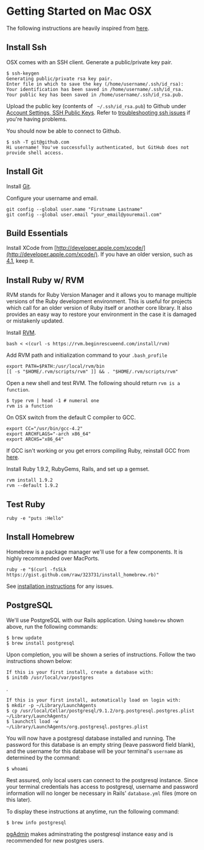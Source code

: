 Getting Started on Mac OSX
==========================

The following instructions are heavily inspired from [here](http://help.github.com/mac-set-up-git/).

Install Ssh
-----------

OSX comes with an SSH client. Generate a public/private key pair.

    $ ssh-keygen
    Generating public/private rsa key pair.
    Enter file in which to save the key (/home/username/.ssh/id_rsa):
    Your identification has been saved in /home/username/.ssh/id_rsa.
    Your public key has been saved in /home/username/.ssh/id_rsa.pub.

Upload the public key (contents of ` ~/.ssh/id_rsa.pub`) to Github under [Account Settings, SSH Public Keys](https://github.com/account). Refer to [troubleshooting ssh issues](http://help.github.com/troubleshooting-ssh/) if you're having problems.

You should now be able to connect to Github.

    $ ssh -T git@github.com
    Hi username! You've successfully authenticated, but GitHub does not provide shell access.

Install Git
-----------

Install [Git](http://git-scm.com/download).

Configure your username and email.

    git config --global user.name "Firstname Lastname"
    git config --global user.email "your_email@youremail.com"

Build Essentials
----------------

Install XCode from [http://developer.apple.com/xcode/](http://developer.apple.com/xcode/). If you have an older version, such as [4.1](https://developer.apple.com/downloads/download.action?path=Developer_Tools/xcode_4.1_for_lion/xcode_4.1_for_lion.dmg), keep it.

Install Ruby w/ RVM
-------------------

RVM stands for Ruby Version Manager and it allows you to manage multiple versions of the Ruby development environment. This is useful for projects which call for an older version of Ruby itself or another core library. It also provides an easy way to restore your environment in the case it is damaged or mistakenly updated.

Install [RVM](http://rvm.beginrescueend.com/).

    bash < <(curl -s https://rvm.beginrescueend.com/install/rvm)

Add RVM path and initialization command to your `.bash_profile`

    export PATH=$PATH:/usr/local/rvm/bin
    [[ -s "$HOME/.rvm/scripts/rvm" ]] && . "$HOME/.rvm/scripts/rvm"

Open a new shell and test RVM. The following should return `rvm is a function`.

    $ type rvm | head -1 # numeral one
    rvm is a function

On OSX switch from the default C compiler to GCC.

    export CC="/usr/bin/gcc-4.2" 
    export ARCHFLAGS="-arch x86_64"
    export ARCHS="x86_64"

If GCC isn't working or you get errors compiling Ruby, reinstall GCC from [here](https://github.com/kennethreitz/osx-gcc-installer).
	
Install Ruby 1.9.2, RubyGems, Rails, and set up a gemset.

    rvm install 1.9.2
    rvm --default 1.9.2

Test Ruby
---------

    ruby -e "puts :Hello"

Install Homebrew
----------------

Homebrew is a package manager we'll use for a few components. It is highly recommended over MacPorts.

    ruby -e "$(curl -fsSLk https://gist.github.com/raw/323731/install_homebrew.rb)"

See [installation instructions](https://github.com/mxcl/homebrew/wiki/installation) for any issues.

PostgreSQL
----------

We'll use PostgreSQL with our Rails application. Using `homebrew` shown above, run the following commands:

    $ brew update
    $ brew install postgresql

Upon completion, you will be shown a series of instructions. Follow the two instructions shown below:

    If this is your first install, create a database with:
    $ initdb /usr/local/var/postgres

.

    If this is your first install, automatically load on login with:
    $ mkdir -p ~/Library/LaunchAgents
    $ cp /usr/local/Cellar/postgresql/9.1.2/org.postgresql.postgres.plist ~/Library/LaunchAgents/
    $ launchctl load -w ~/Library/LaunchAgents/org.postgresql.postgres.plist

You will now have a postgresql database installed and running. The password for this database is an empty string (leave password field blank), and the username for this database will be your terminal's `username` as determined by the command:

    $ whoami

Rest assured, only local users can connect to the postgresql instance. Since your terminal credentials has access to postgresql, username and password information will no longer be necessary in Rails' `database.yml` files (more on this later).

To display these instructions at anytime, run the following command:

    $ brew info postgresql

[pgAdmin](http://www.pgadmin.org/download/macosx.php) makes adminstrating the postgresql instance easy and is recommended for new postgres users.
